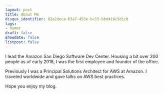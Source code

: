 ```yaml
---
layout: post
title: About Me
disqus_identifier: 82a2deca-b3a7-453e-bc15-bbd418c5d1c0
tags:
- humor
draft: false
showdate: false
listpost: false
---
```


I lead the Amazon San Diego Software Dev Center.  Housing a bit over 200 people as of early 2018, I was the first employee and founder of the office.

Previously I was a Principal Solutions Architect for AWS at Amazon.  I traveled worldwide and gave talks on AWS best practices.

Hope you enjoy my blog.
